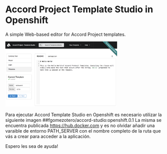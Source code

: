 # Accord Project Template Studio in Openshift

A simple Web-based editor for Accord Project templates.

<img src="https://raw.githubusercontent.com/accordproject/template-studio/master/studio.png" width="350">

Para ejecutar Accord Template Studio en Openshift es necesario utilizar la siguiente imagen 
##fgomezotero/accord-studio:openshift.0.1
La misma se encuentra publicada https://hub.docker.com y es no olvidar añadir una varaible de entorno PATH_SERVER con el nombre completo de la ruta que vás a crear para acceder a la aplicación.

Espero les sea de ayuda!
